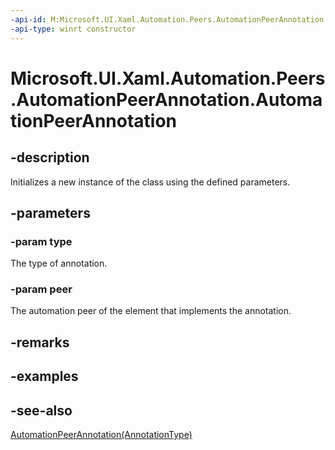 ```yaml
---
-api-id: M:Microsoft.UI.Xaml.Automation.Peers.AutomationPeerAnnotation.#ctor(Microsoft.UI.Xaml.Automation.AnnotationType,Microsoft.UI.Xaml.Automation.Peers.AutomationPeer)
-api-type: winrt constructor
---
```


<!-- Method syntax
public AutomationPeerAnnotation(Windows.UI.Xaml.Automation.AnnotationType type, Windows.UI.Xaml.Automation.Peers.AutomationPeer peer)
-->

# Microsoft.UI.Xaml.Automation.Peers.AutomationPeerAnnotation.AutomationPeerAnnotation

## -description
Initializes a new instance of the  class using the defined parameters.

## -parameters
### -param type
The type of annotation.

### -param peer
The automation peer of the element that implements the annotation.

## -remarks

## -examples

## -see-also
[AutomationPeerAnnotation(AnnotationType)](automationpeerannotation_automationpeerannotation_620352627.md)
